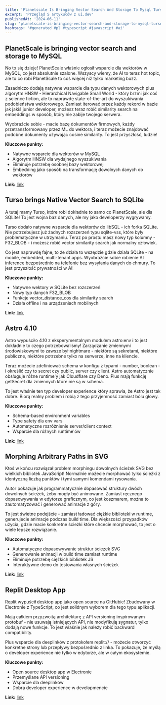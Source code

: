 ```yaml
---
title: 'Planetscale Is Bringing Vector Search And Storage To Mysql Turso Brings Native Vector Search To Sqlite Astro 410'
excerpt: 'Przegląd 5 artykułów z ui.dev'
publishedAt: '2024-06-11'
slug: 'planetscale-is-bringing-vector-search-and-storage-to-mysql-turso-brings-native-vector-search-to-sqlite-astro-410'
hashtags: '#generated #pl #typescript #javascript #ai'
---
```


## PlanetScale is bringing vector search and storage to MySQL

No to się dzieje! PlanetScale właśnie ogłosił wsparcie dla wektorów w MySQL, co jest absolutnie szalone. Wszyscy wiemy, że AI to teraz hot topic, ale to co robi PlanetScale to coś więcej niż tylko marketing buzz.

Zasadniczo dodają natywne wsparcie dla typu danych wektorowych plus algorytm HNSW - Hierarchical Navigable Small World - który brzmi jak coś z science fiction, ale to naprawdę state-of-the-art do wyszukiwania podobieństwa wektorowego. Zamiast iterować przez każdy rekord w bazie jak jakiś junior developer, możesz teraz robić similarity search na embeddings w sposób, który nie zabije twojego serwera.

Wyobraźcie sobie - macie bazę dokumentów firmowych, każdy przetransformowany przez ML do wektora, i teraz możecie znajdować podobne dokumenty używając cosine similarity. To jest przyszłość, ludzie!

**Kluczowe punkty:**
- Natywne wsparcie dla wektorów w MySQL
- Algorytm HNSW dla wydajnego wyszukiwania
- Eliminuje potrzebę osobnej bazy wektorowej
- Embedding jako sposób na transformację dowolnych danych do wektorów

**Link:** [link](https://planetscale.com/blog/planetscale-is-bringing-vector-search-and-storage-to-mysql)

## Turso brings Native Vector Search to SQLite

A tutaj mamy Turso, które robi dokładnie to samo co PlanetScale, ale dla SQLite! To jest wojna baz danych, ale my jako developerzy wygrywamy.

Turso dodało natywne wsparcie dla wektorów do libSQL - ich forka SQLite. Nie potrzebujesz już żadnych rozszerzeń typu sqlite-vss, które były problematyczne w utrzymaniu. Teraz po prostu masz nowy typ kolumny - F32_BLOB - i możesz robić vector similarity search jak normalny człowiek.

Co jest naprawdę fajne, to że działa to wszędzie gdzie działa SQLite - na mobile, embedded, multi-tenant apps. Wyobraźcie sobie robienie AI inference bezpośrednio na telefonie bez wysyłania danych do chmury. To jest przyszłość prywatności w AI!

**Kluczowe punkty:**
- Natywne wektory w SQLite bez rozszerzeń
- Nowy typ danych F32_BLOB
- Funkcje vector_distance_cos dla similarity search
- Działa offline i na urządzeniach mobilnych

**Link:** [link](https://turso.tech/blog/turso-brings-native-vector-search-to-sqlite)

## Astro 4.10

Astro wypuściło 4.10 z eksperymentalnym modułem astro:env i to jest dokładnie to czego potrzebowaliśmy! Zarządzanie zmiennymi środowiskowymi to zawsze był nightmare - niektóre są sekretami, niektóre publiczne, niektóre potrzebne tylko na serwerze, inne na kliencie.

Teraz możecie zdefiniować schema w konfigu z typami - number, boolean - i określić czy to secret czy public, server czy client. Astro automatycznie obsługuje różne runtime'y jak Cloudflare czy Deno. Plus mają funkcję getSecret dla zmiennych które nie są w schema.

To jest właśnie ten typ developer experience który sprawia, że Astro jest tak dobre. Biorą realny problem i robią z tego przyjemność zamiast bólu głowy.

**Kluczowe punkty:**
- Schema-based environment variables
- Type safety dla env vars
- Automatyczne rozróżnienie server/client context
- Wsparcie dla różnych runtime'ów

**Link:** [link](https://astro.build/blog/astro-4100/)

## Morphing Arbitrary Paths in SVG

Ktoś w końcu rozwiązał problem morphingu dowolnych ścieżek SVG bez wielkich bibliotek JavaScript! Normalnie możecie morphować tylko ścieżki z identyczną liczbą punktów i tymi samymi komendami rysowania.

Autor pokazuje jak programmatycznie dopasować struktury dwóch dowolnych ścieżek, żeby mogły być animowane. Zamiast ręcznego dopasowywania w edytorze graficznym, co jest koszmarem, można to zautomatyzować i generować animacje z góry.

To jest świetne podejście - zamiast ładować ciężkie biblioteki w runtime, generujecie animacje podczas build time. Dla większości przypadków użycia, gdzie macie konkretne ścieżki które chcecie morphować, to jest o wiele lepsze rozwiązanie.

**Kluczowe punkty:**
- Automatyczne dopasowywanie struktur ścieżek SVG
- Generowanie animacji w build time zamiast runtime
- Eliminuje potrzebę ciężkich bibliotek JS
- Interaktywne demo do testowania własnych ścieżek

**Link:** [link](https://minus-ze.ro/posts/morphing-arbitrary-paths-in-svg/)

## Replit Desktop App

Replit wypuścił desktop app jako open source na GitHubie! Zbudowany w Electronie z TypeScript, co jest solidnym wyborem dla tego typu aplikacji.

Mają całkiem przyzwoitą architekturę z API versioning inspirowanym protobuf - nie usuwają istniejących API, nie modyfikują sygnatur, tylko dodają nowe funkcje. To jest właśnie jak należy robić backward compatibility.

Plus wsparcie dla deeplinków z protokołem replit:// - możecie otworzyć konkretne strony lub przepływy bezpośrednio z linka. To pokazuje, że myślą o developer experience nie tylko w edytorze, ale w całym ekosystemie.

**Kluczowe punkty:**
- Open source desktop app w Electronie
- Przemyślane API versioning
- Wsparcie dla deeplinków
- Dobra developer experience w developmencie

**Link:** [link](https://github.com/replit/desktop)